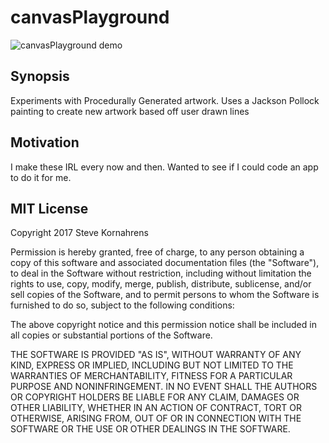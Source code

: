 # canvasPlayground

![canvasPlayground demo](https://github.com/SKornahrens/canvasPlayground/blob/master/pjpdemo.gif)

## Synopsis

Experiments with Procedurally Generated artwork. Uses a Jackson Pollock painting to create new artwork based off user drawn lines

## Motivation

I make these IRL every now and then. Wanted to see if I could code an app to do it for me.


## MIT License

Copyright 2017 Steve Kornahrens

Permission is hereby granted, free of charge, to any person obtaining a copy of this software and associated documentation files (the "Software"), to deal in the Software without restriction, including without limitation the rights to use, copy, modify, merge, publish, distribute, sublicense, and/or sell copies of the Software, and to permit persons to whom the Software is furnished to do so, subject to the following conditions:

The above copyright notice and this permission notice shall be included in all copies or substantial portions of the Software.

THE SOFTWARE IS PROVIDED "AS IS", WITHOUT WARRANTY OF ANY KIND, EXPRESS OR IMPLIED, INCLUDING BUT NOT LIMITED TO THE WARRANTIES OF MERCHANTABILITY, FITNESS FOR A PARTICULAR PURPOSE AND NONINFRINGEMENT. IN NO EVENT SHALL THE AUTHORS OR COPYRIGHT HOLDERS BE LIABLE FOR ANY CLAIM, DAMAGES OR OTHER LIABILITY, WHETHER IN AN ACTION OF CONTRACT, TORT OR OTHERWISE, ARISING FROM, OUT OF OR IN CONNECTION WITH THE SOFTWARE OR THE USE OR OTHER DEALINGS IN THE SOFTWARE.
